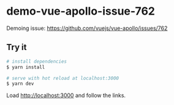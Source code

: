 # demo-vue-apollo-issue-762

Demoing issue: https://github.com/vuejs/vue-apollo/issues/762

## Try it

```bash
# install dependencies
$ yarn install

# serve with hot reload at localhost:3000
$ yarn dev
```

Load [http://localhost:3000](http://localhost:3000) and follow the links.
